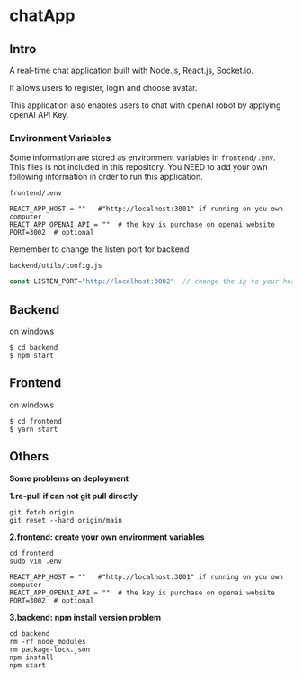 # chatApp

## Intro

A real-time chat application built with Node.js, React.js, Socket.io. 

It allows users to register, login and choose avatar.

This application also enables users to chat with openAI robot by applying openAI API Key.



### Environment Variables

Some information are stored as environment variables in `frontend/.env`. This files is not included in this repository. You NEED to add your own following information in order to run this application. 

`frontend/.env`

```.env
REACT_APP_HOST = ""   #"http://localhost:3001" if running on you own computer
REACT_APP_OPENAI_API = ""  # the key is purchase on openai website
PORT=3002  # optional
```



Remember to change the listen port for backend 

`backend/utils/config.js`

```js
const LISTEN_PORT="http://localhost:3002"  // change the ip to your host
```






## Backend

on windows

```terminal
$ cd backend
$ npm start
```



## Frontend

on windows

```terminal
$ cd frontend
$ yarn start
```





## Others

**Some problems on deployment**

**1.re-pull if can not git pull directly**

```shell
git fetch origin
git reset --hard origin/main
```



**2.frontend: create your own environment variables** 

```shell
cd frontend
sudo vim .env
```

```.env
REACT_APP_HOST = ""   #"http://localhost:3001" if running on you own computer
REACT_APP_OPENAI_API = ""  # the key is purchase on openai website
PORT=3002  # optional
```



**3.backend: npm install version problem**

```shell
cd backend
rm -rf node_modules
rm package-lock.json
npm install
npm start
```



